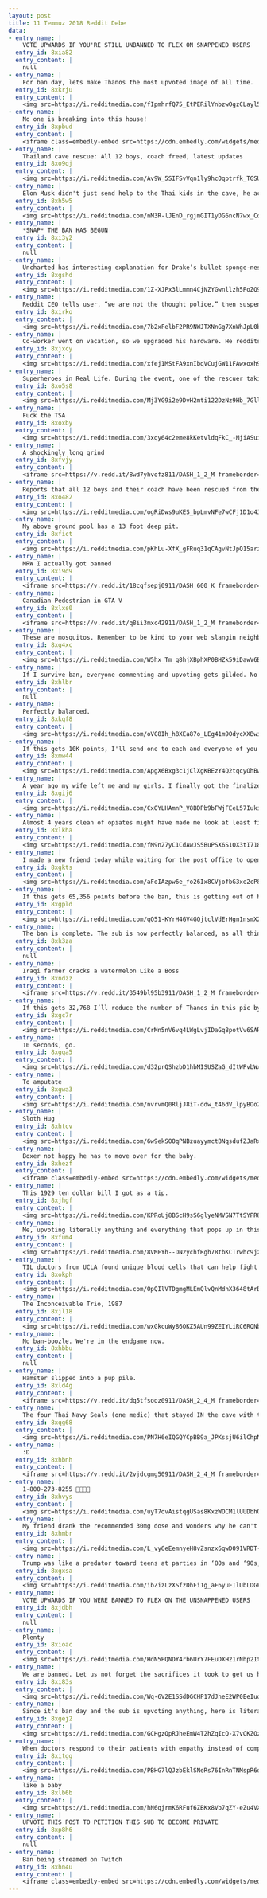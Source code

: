 ```yaml
---
layout: post
title: 11 Temmuz 2018 Reddit Debe
data:
- entry_name: |
    VOTE UPWARDS IF YOU'RE STILL UNBANNED TO FLEX ON SNAPPENED USERS
  entry_id: 8xia82
  entry_content: |
    null
- entry_name: |
    For ban day, lets make Thanos the most upvoted image of all time.
  entry_id: 8xkrju
  entry_content: |
    <img src=https://i.redditmedia.com/fIpmhrfQ75_EtPERilYnbzwOgzCLayl51bsD7IslrpM.jpg?s=fb88abbc49d69454820f1f6280145d72 frameborder=0>
- entry_name: |
    No one is breaking into this house!
  entry_id: 8xpbud
  entry_content: |
    <iframe class=embedly-embed src=https://cdn.embedly.com/widgets/media.html?src=https%3A%2F%2Fgfycat.com%2Fifr%2FAbsoluteSkeletalChrysomelid&url=https%3A%2F%2Fgfycat.com%2FAbsoluteSkeletalChrysomelid&image=https%3A%2F%2Fthumbs.gfycat.com%2FAbsoluteSkeletalChrysomelid-size_restricted.gif&key=2aa3c4d5f3de4f5b9120b660ad850dc9&type=text%2Fhtml&schema=gfycat width=400 height=400 scrolling=no frameborder=0 allow=autoplay; fullscreen allowfullscreen></iframe>
- entry_name: |
    Thailand cave rescue: All 12 boys, coach freed, latest updates
  entry_id: 8xo9qj
  entry_content: |
    <img src=https://i.redditmedia.com/Av9W_5SIFSvVqn1ly9hcOqptrfk_TGSU8Dr7_2PfbNU.jpg?s=3f3a0a2db2b3e690304f473dd8e7c80a frameborder=0>
- entry_name: |
    Elon Musk didn't just send help to the Thai kids in the cave, he actually went there. He posted this image from inside the cave.
  entry_id: 8xh5w5
  entry_content: |
    <img src=https://i.redditmedia.com/nM3R-lJEnD_rgjmGIT1yDG6ncN7wx_CdU_Z-p5mmAE0.jpg?s=132a70a8c444e9e68cc8552f40ccb22c frameborder=0>
- entry_name: |
    *SNAP* THE BAN HAS BEGUN
  entry_id: 8xi3y2
  entry_content: |
    null
- entry_name: |
    Uncharted has interesting explanation for Drake’s bullet sponge-ness
  entry_id: 8xgshd
  entry_content: |
    <img src=https://i.redditmedia.com/1Z-XJPx3lLmmn4CjNZYGwnllzh5PoZQ9ruA9aS7Snus.jpg?s=4072e48302c991393f1af2c2efc9b0ec frameborder=0>
- entry_name: |
    Reddit CEO tells user, “we are not the thought police,” then suspends that user
  entry_id: 8xirko
  entry_content: |
    <img src=https://i.redditmedia.com/7b2xFelbF2PR9NWJTXNnGg7XnWhJpL0bKuTtqjdx4qQ.jpg?s=e2c5c70ff1ab7aca7e59a18d1dd30c52 frameborder=0>
- entry_name: |
    Co-worker went on vacation, so we upgraded his hardware. He reddits so here's to him finding out before he gets back.
  entry_id: 8xjxcy
  entry_content: |
    <img src=https://i.redditmedia.com/xfej1MStFA9xnIbqVCujGW11FAwxoxh9IJL4gOQf-wU.jpg?s=89d27d801f7b4d961fa0fdd53634cb9a frameborder=0>
- entry_name: |
    Superheroes in Real Life. During the event, one of the rescuer taking a break. Glad to know that all the boys and coach have been rescued successfully.
  entry_id: 8xo5s8
  entry_content: |
    <img src=https://i.redditmedia.com/Mj3YG9i2e9DvH2mti122DzNz9Hb_7GllEZvmbaIAaYs.jpg?s=b9eced4d634fc54c6af0d2e43b352027 frameborder=0>
- entry_name: |
    Fuck the TSA
  entry_id: 8xoxby
  entry_content: |
    <img src=https://i.redditmedia.com/3xqy64c2eme8kKetvldqFkC_-MjiASuiWGZ_BPveD1o.jpg?s=60c26f62b1dbf0484708908e4a4f018e frameborder=0>
- entry_name: |
    A shockingly long grind
  entry_id: 8xfvjy
  entry_content: |
    <iframe src=https://v.redd.it/8wd7yhvofz811/DASH_1_2_M frameborder=0></iframe>
- entry_name: |
    Reports that all 12 boys and their coach have been rescued from the Tham Luang Cave
  entry_id: 8xo482
  entry_content: |
    <img src=https://i.redditmedia.com/ogRiDws9uKES_bpLmvNFe7wCFj1D1o4J72G57-564mM.jpg?s=328e1c642cfbaedecb19cb469a0da202 frameborder=0>
- entry_name: |
    My above ground pool has a 13 foot deep pit.
  entry_id: 8xfict
  entry_content: |
    <img src=https://i.redditmedia.com/pKhLu-XfX_gFRuq31qCAgvNtJpQ15arzcW9Jz0xWNgk.jpg?s=f9aee3ab3b54e207257891dab4300eb3 frameborder=0>
- entry_name: |
    MRW I actually got banned
  entry_id: 8xi9d9
  entry_content: |
    <iframe src=https://v.redd.it/18cqfsepj0911/DASH_600_K frameborder=0></iframe>
- entry_name: |
    Canadian Pedestrian in GTA V
  entry_id: 8xlxs0
  entry_content: |
    <iframe src=https://v.redd.it/q8ii3mxc42911/DASH_1_2_M frameborder=0></iframe>
- entry_name: |
    These are mosquitos. Remember to be kind to your web slangin neighbors.
  entry_id: 8xg4xc
  entry_content: |
    <img src=https://i.redditmedia.com/W5hx_Tm_q8hjXBphXP0BHZk59iDawV6BKznzfVhYpSA.jpg?s=14766c68d6e6c3982b4475319679e46d frameborder=0>
- entry_name: |
    If I survive ban, everyone commenting and upvoting gets gilded. No bamboozle!
  entry_id: 8xhlbr
  entry_content: |
    null
- entry_name: |
    Perfectly balanced.
  entry_id: 8xkqf8
  entry_content: |
    <img src=https://i.redditmedia.com/oVC8Ih_h8XEa87o_LEg41m9OdycXXBwiY59kKPfEv40.gif?fm=jpg&s=fd093aed7fdfb66562a06f14bab5297c frameborder=0>
- entry_name: |
    If this gets 10K points, I'll send one to each and everyone of you
  entry_id: 8xmw44
  entry_content: |
    <img src=https://i.redditmedia.com/ApgX6Bxg3c1jClXgKBEzY4Q2tqcyOhBwfCn4udgBQiI.jpg?s=39d9f63521d6cff228f1797b8cbd439e frameborder=0>
- entry_name: |
    A year ago my wife left me and my girls. I finally got the finalized divorce papers in the mail today! That means I officially have custody of my two tiny monsters! I’ve also lost over 70lbs in the last year, working to get healthy and watch these two grow up. Haven’t been this happy in forever.
  entry_id: 8xgij6
  entry_content: |
    <img src=https://i.redditmedia.com/CxOYLHAmnP_V8BDPb9bFWjFEeL57IukiDmnP8j9uJVE.jpg?s=5c254e7b460dbdc5faa84f988949a415 frameborder=0>
- entry_name: |
    Almost 4 years clean of opiates might have made me look at least five years younger
  entry_id: 8xlkha
  entry_content: |
    <img src=https://i.redditmedia.com/fM9n27yC1CdAwJS5BuPSX6S1OX3tI718tgnMs8jRytk.jpg?s=4b008448813bc10a4772dffb13a95b1d frameborder=0>
- entry_name: |
    I made a new friend today while waiting for the post office to open after lunch. Meet Beverly.
  entry_id: 8xgkts
  entry_content: |
    <img src=https://i.redditmedia.com/aFoIAzpw6e_fo26Ix8CVjofbG3xe2cP8ugLLl5i4uFo.jpg?s=031e20b70bd5822d894cad9b98f9eefb frameborder=0>
- entry_name: |
    If this gets 65,356 points before the ban, this is getting out of hand.
  entry_id: 8xgpld
  entry_content: |
    <img src=https://i.redditmedia.com/qO51-KYrH4GV4GQjtclVdErHgn1nsmX2RNhMUpLgXd4.jpg?s=c6cbeea272b5ff4ccaf39886a474acb4 frameborder=0>
- entry_name: |
    The ban is complete. The sub is now perfectly balanced, as all things should be. Our Saviour Thanos would be proud.
  entry_id: 8xk3za
  entry_content: |
    null
- entry_name: |
    Iraqi farmer cracks a watermelon Like a Boss
  entry_id: 8xndzz
  entry_content: |
    <iframe src=https://v.redd.it/3549bl95b3911/DASH_1_2_M frameborder=0></iframe>
- entry_name: |
    If this gets 32,768 I’ll reduce the number of Thanos in this pic by half... If I survive that ban, this is probably the last one fellas. There was no other way...
  entry_id: 8xgc7r
  entry_content: |
    <img src=https://i.redditmedia.com/CrMn5nV6vq4LWgLvjIDaGq8potVv6SARuQ5nNBBZoLg.jpg?s=dd63cbb4c59bd4d92559bb7f99ced957 frameborder=0>
- entry_name: |
    10 seconds, go.
  entry_id: 8xgqa5
  entry_content: |
    <img src=https://i.redditmedia.com/d32prQShzbD1hbMISUSZaG_dItWPvbWxF7tbN-fjvZQ.jpg?s=8771b85d5976c13a76cd4bd7b992929e frameborder=0>
- entry_name: |
    To amputate
  entry_id: 8xgwa3
  entry_content: |
    <img src=https://i.redditmedia.com/nvrvmQ0RljJ8iT-ddw_t46dV_lpyBOo2GKfGPsJel3E.jpg?s=83628dc4d90a78bcbcd69329f910eac8 frameborder=0>
- entry_name: |
    Sloth Hug
  entry_id: 8xhtcv
  entry_content: |
    <img src=https://i.redditmedia.com/6w9ekSOOqPNBzuayymctBNqsdufZJaRx2TW22RpSUCA.jpg?s=f06ec5d70c26659a27b9474204c2e7b0 frameborder=0>
- entry_name: |
    Boxer not happy he has to move over for the baby.
  entry_id: 8xhezf
  entry_content: |
    <iframe class=embedly-embed src=https://cdn.embedly.com/widgets/media.html?src=https%3A%2F%2Fgfycat.com%2Fifr%2FBruisedPotableHammerheadshark&url=https%3A%2F%2Fgfycat.com%2FBruisedPotableHammerheadshark&image=https%3A%2F%2Fthumbs.gfycat.com%2FBruisedPotableHammerheadshark-size_restricted.gif&key=2aa3c4d5f3de4f5b9120b660ad850dc9&type=text%2Fhtml&schema=gfycat width=472 height=480 scrolling=no frameborder=0 allow=autoplay; fullscreen allowfullscreen></iframe>
- entry_name: |
    This 1929 ten dollar bill I got as a tip.
  entry_id: 8xjhgf
  entry_content: |
    <img src=https://i.redditmedia.com/KPRoUj8BScH9sS6glyeNMVSN7TtSYPR8vK2zZzu_Ixk.jpg?s=17b1ecc6245c54046209f5f011d2baa3 frameborder=0>
- entry_name: |
    Me, upvoting literally anything and everything that pops up in this sub
  entry_id: 8xfum4
  entry_content: |
    <img src=https://i.redditmedia.com/8VMFYh--DN2ychfRgh78tbKCTrwhc9jzGGL612FeVqA.jpg?s=75ea78906f4ec859af5667c808d8bf9c frameborder=0>
- entry_name: |
    TIL doctors from UCLA found unique blood cells that can help fight infections in a man from Seattle's spleen, so they stole the cells from his body and developed it into medicine without paying him, getting his consent, or even letting him know they were doing it.
  entry_id: 8xokph
  entry_content: |
    <img src=https://i.redditmedia.com/OpQIlVTDgmgMLEmQlvQnMdhX3648tArBS-MifAq2sjg.jpg?s=d32baa6e6d0168a1cf962c2b924994e9 frameborder=0>
- entry_name: |
    The Inconceivable Trio, 1987
  entry_id: 8xjl18
  entry_content: |
    <img src=https://i.redditmedia.com/wxGkcuWy86OKZ5AUn99ZEIYLiRC6RQNb4IrlOLXG7tE.jpg?s=4bb8feb21713796dc1499bb2d83f6974 frameborder=0>
- entry_name: |
    No ban-boozle. We're in the endgame now.
  entry_id: 8xhbbu
  entry_content: |
    null
- entry_name: |
    Hamster slipped into a pup pile.
  entry_id: 8xld4g
  entry_content: |
    <iframe src=https://v.redd.it/dq5tfsooz0911/DASH_2_4_M frameborder=0></iframe>
- entry_name: |
    The four Thai Navy Seals (one medic) that stayed IN the cave with the boys since they were discovered. They monitored their health and prepped them for their dangerous escape were the last to emerge after the 13 originals.
  entry_id: 8xqg68
  entry_content: |
    <img src=https://i.redditmedia.com/PN7H6eIQGQYCpBB9a_JPKssjU6ilChpN6iDRd9739Dg.jpg?s=f823541bd0c1b4d07b347a450c6a4ed8 frameborder=0>
- entry_name: |
    :D
  entry_id: 8xhbnh
  entry_content: |
    <iframe src=https://v.redd.it/2vjdcgmg50911/DASH_2_4_M frameborder=0></iframe>
- entry_name: |
    1-800-273-8255 🎉🎊🎉🎊
  entry_id: 8xhvys
  entry_content: |
    <img src=https://i.redditmedia.com/uyT7ovAistqgUSas8KxzWOCM1lUUDbh0rju8o548hR4.jpg?s=fe24b3fdf5c79c02a41ba8ca09aa609c frameborder=0>
- entry_name: |
    My friend drank the recommended 30mg dose and wonders why he can't move right now.
  entry_id: 8xhmbr
  entry_content: |
    <img src=https://i.redditmedia.com/L_vy6eEemnyeH8vZsnzx6qwD091VRDT-IcBWtCdLpY0.jpg?s=5e9f3e72b969c9e593aa986a2a76e300 frameborder=0>
- entry_name: |
    Trump was like a predator toward teens at parties in ‘80s and ‘90s, says BBC report
  entry_id: 8xgxsa
  entry_content: |
    <img src=https://i.redditmedia.com/ibZizLzXSfzDhFi1g_aF6yuFIlUbLDGFAOOZi5E3FIA.jpg?s=7eac305f54c12131e983c5caa1bdf10e frameborder=0>
- entry_name: |
    VOTE UPWARDS IF YOU WERE BANNED TO FLEX ON THE UNSNAPPENED USERS
  entry_id: 8xjdbh
  entry_content: |
    null
- entry_name: |
    Plenty
  entry_id: 8xioac
  entry_content: |
    <img src=https://i.redditmedia.com/HdN5PQNDY4rb6UrY7FEuDXH21rNhp2ItZvjf4jtbB-Y.png?s=ae0d4f9e362104de2f2a353cbedecedc frameborder=0>
- entry_name: |
    We are banned. Let us not forget the sacrifices it took to get us here
  entry_id: 8xi83s
  entry_content: |
    <img src=https://i.redditmedia.com/Wq-6V2E1SSdDGCHP17dJheE2WP0EeIuqMYHsnHPXHY0.jpg?s=fbe77d253742dd6f86b12695dc8e1e74 frameborder=0>
- entry_name: |
    Since it's ban day and the sub is upvoting anything, here is literally a picture of nothing.
  entry_id: 8xgej2
  entry_content: |
    <img src=https://i.redditmedia.com/GCHgzQpRJheEmW4T2hZqIcQ-X7vCKZOzwRVVG2IG6EA.jpg?s=7ed1232e559302408372220e4008d74b frameborder=0>
- entry_name: |
    When doctors respond to their patients with empathy instead of complex medical talk, they are more likely to receive crucial information that can lead to better patient outcomes, improved patient satisfaction, and reduced doctor burnout, according to a new study.
  entry_id: 8xitgg
  entry_content: |
    <img src=https://i.redditmedia.com/PBHG7lQJzbEklSNeRs76InRnTNMspR6dG3Pe_6z3xAg.jpg?s=edf8fad76d8a2311d2105344528e222f frameborder=0>
- entry_name: |
    like a baby
  entry_id: 8xlb6b
  entry_content: |
    <img src=https://i.redditmedia.com/hN6qjrmK6RFuf6ZBKx8Vb7qZY-eZu4VXWwUU09bPH_E.png?s=e4eae1e5341e001ff61fa7d14b6d1c96 frameborder=0>
- entry_name: |
    UPVOTE THIS POST TO PETITION THIS SUB TO BECOME PRIVATE
  entry_id: 8xp8h6
  entry_content: |
    null
- entry_name: |
    Ban being streamed on Twitch
  entry_id: 8xhn4u
  entry_content: |
    <iframe class=embedly-embed src=https://cdn.embedly.com/widgets/media.html?src=https%3A%2F%2Fplayer.twitch.tv%2F%3Fchannel%3Dreddit%26autoplay%3Dfalse&url=https%3A%2F%2Fwww.twitch.tv%2Freddit&image=https%3A%2F%2Fstatic-cdn.jtvnw.net%2Fjtv_user_pictures%2Freddit-profile_image-2d1f62565f78224e-300x300.png&key=522baf40bd3911e08d854040d3dc5c07&type=text%2Fhtml&schema=twitch width=600 height=366 scrolling=no frameborder=0 allow=autoplay; fullscreen allowfullscreen></iframe>
---
```

